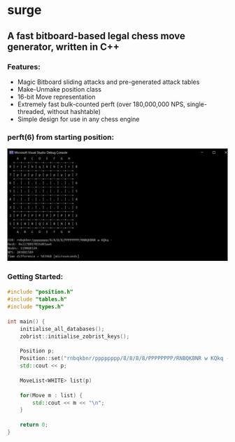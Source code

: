 # surge
## A fast bitboard-based legal chess move generator, written in C++
### Features:
* Magic Bitboard sliding attacks and pre-generated attack tables
* Make-Unmake position class
* 16-bit Move representation
* Extremely fast bulk-counted perft (over 180,000,000 NPS, single-threaded, without hashtable)
* Simple design for use in any chess engine

### perft(6) from starting position:
![perft(6)](perft(6).png)

### Getting Started:
```c++
#include "position.h"
#include "tables.h"
#include "types.h"

int main() {
    initialise_all_databases();
    zobrist::initialise_zobrist_keys();
	
    Position p;
    Position::set("rnbqkbnr/pppppppp/8/8/8/8/PPPPPPPP/RNBQKBNR w KQkq -", p);
    std::cout << p; 
  
    MoveList<WHITE> list(p)
  
    for(Move m : list) {
        std::cout << m << "\n";
    }
    
    return 0;
}
```
